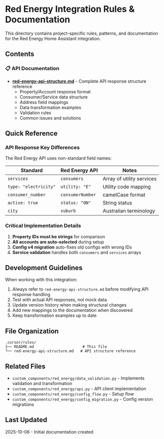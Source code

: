 # Red Energy Integration Rules & Documentation

This directory contains project-specific rules, patterns, and documentation for the Red Energy Home Assistant integration.

## Contents

### 📋 API Documentation

- **[red-energy-api-structure.md](./red-energy-api-structure.md)** - Complete API response structure reference
  - Property/Account response format
  - Consumer/Service data structure
  - Address field mappings
  - Data transformation examples
  - Validation rules
  - Common issues and solutions

## Quick Reference

### API Response Key Differences

The Red Energy API uses non-standard field names:

| Standard | Red Energy API | Notes |
|----------|----------------|-------|
| `services` | `consumers` | Array of utility services |
| `type: "electricity"` | `utility: "E"` | Utility code mapping |
| `consumer_number` | `consumerNumber` | camelCase format |
| `active: true` | `status: "ON"` | String status |
| `city` | `suburb` | Australian terminology |

### Critical Implementation Details

1. **Property IDs must be strings** for comparison
2. **All accounts are auto-selected** during setup
3. **Config v4 migration** auto-fixes old configs with wrong IDs
4. **Service validation** handles both `consumers` and `services` arrays

## Development Guidelines

When working with this integration:

1. Always refer to `red-energy-api-structure.md` before modifying API response handling
2. Test with actual API responses, not mock data
3. Update version history when making structural changes
4. Add new mappings to the documentation when discovered
5. Keep transformation examples up to date

## File Organization

```
.cursor/rules/
├── README.md                      # This file
└── red-energy-api-structure.md   # API structure reference
```

## Related Files

- `custom_components/red_energy/data_validation.py` - Implements validation and transformation
- `custom_components/red_energy/api.py` - API client implementation
- `custom_components/red_energy/config_flow.py` - Setup flow
- `custom_components/red_energy/config_migration.py` - Config version migrations

## Last Updated

2025-10-06 - Initial documentation created

